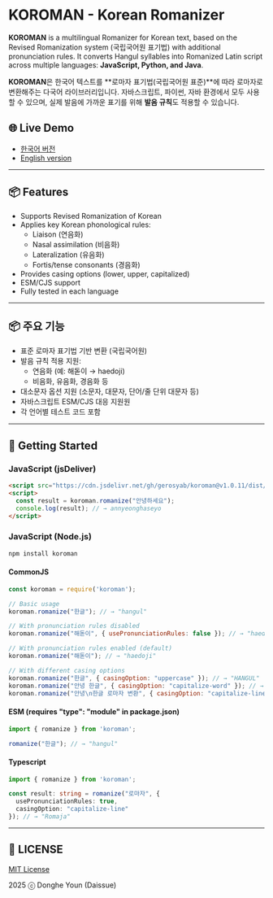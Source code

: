 # KOROMAN - Korean Romanizer

**KOROMAN** is a multilingual Romanizer for Korean text, based on the Revised Romanization system (국립국어원 표기법) with additional pronunciation rules. It converts Hangul syllables into Romanized Latin script across multiple languages: **JavaScript, Python, and Java**.

**KOROMAN**은 한국어 텍스트를 **로마자 표기법(국립국어원 표준)**에 따라 로마자로 변환해주는 다국어 라이브러리입니다. 자바스크립트, 파이썬, 자바 환경에서 모두 사용할 수 있으며, 실제 발음에 가까운 표기를 위해 **발음 규칙**도 적용할 수 있습니다.

## 🌐 Live Demo
- [한국어 버전](https://daissue.app/romanizer)
- [English version](https://daissue.app/en/romanizer)

---

## 📦 Features
- Supports Revised Romanization of Korean
- Applies key Korean phonological rules:
  - Liaison (연음화)
  - Nasal assimilation (비음화)
  - Lateralization (유음화)
  - Fortis/tense consonants (경음화)
- Provides casing options (lower, upper, capitalized)
- ESM/CJS support
- Fully tested in each language

---

## 📦 주요 기능
- 표준 로마자 표기법 기반 변환 (국립국어원)
- 발음 규칙 적용 지원:
  - 연음화 (예: 해돋이 → haedoji)
  - 비음화, 유음화, 경음화 등
- 대소문자 옵션 지원 (소문자, 대문자, 단어/줄 단위 대문자 등)
- 자바스크립트 ESM/CJS 대응 지원원
- 각 언어별 테스트 코드 포함

---

## 🚀 Getting Started

### JavaScript (jsDeliver)
```html
<script src="https://cdn.jsdelivr.net/gh/gerosyab/koroman@v1.0.11/dist/koroman.browser.js"></script>
<script>
  const result = koroman.romanize("안녕하세요");
  console.log(result); // → annyeonghaseyo
</script>
```
### JavaScript (Node.js)
```bash
npm install koroman
```
#### CommonJS
```js
const koroman = require('koroman');

// Basic usage
koroman.romanize("한글"); // → "hangul"

// With pronunciation rules disabled
koroman.romanize("해돋이", { usePronunciationRules: false }); // → "haedodi"

// With pronunciation rules enabled (default)
koroman.romanize("해돋이"); // → "haedoji"

// With different casing options
koroman.romanize("한글", { casingOption: "uppercase" }); // → "HANGUL"
koroman.romanize("안녕 한글", { casingOption: "capitalize-word" }); // → "Annyeong hangeul"
koroman.romanize("안녕\n한글 로마자 변환", { casingOption: "capitalize-line" }); // → "Annyeong\nHangeul Romaja Byeonhwan"
```
#### ESM (requires "type": "module" in package.json)
```js
import { romanize } from 'koroman';

romanize("한글"); // → "hangul"

```
#### Typescript
```ts
import { romanize } from 'koroman';

const result: string = romanize("로마자", {
  usePronunciationRules: true,
  casingOption: "capitalize-line"
}); // → "Romaja"
```
---

## 📜 LICENSE
[MIT License](LICENSE)

2025 ⓒ Donghe Youn (Daissue)

